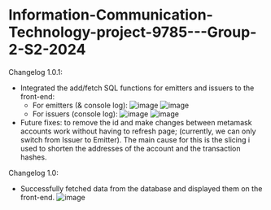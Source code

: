 # Information-Communication-Technology-project-9785---Group-2-S2-2024

Changelog 1.0.1: 
- Integrated the add/fetch SQL functions for emitters and issuers to the front-end:
  - For emitters (& console log):
![image](https://github.com/user-attachments/assets/ba46e765-04f1-401d-b7d0-ef10cec98449)
![image](https://github.com/user-attachments/assets/55ce7e2f-90a3-43cb-aea7-5cdeef7c90b3)
  - For issuers (console log): 
![image](https://github.com/user-attachments/assets/882b237f-a31e-4105-bfb8-cf6475d9e989)
![image](https://github.com/user-attachments/assets/c80f4e7a-529d-468a-8559-8194ff46e409)
- Future fixes: to remove the id and make changes between metamask accounts work without having to refresh page;
  (currently, we can only switch from Issuer to Emitter). The main cause for this is the slicing i used to
  shorten the addresses of the account and the transaction hashes. 

Changelog 1.0: 
- Successfully fetched data from the database and displayed them on the front-end. 
![image](https://github.com/user-attachments/assets/7e01efea-4fe1-49da-9a6b-a221ffb8f9d7)
